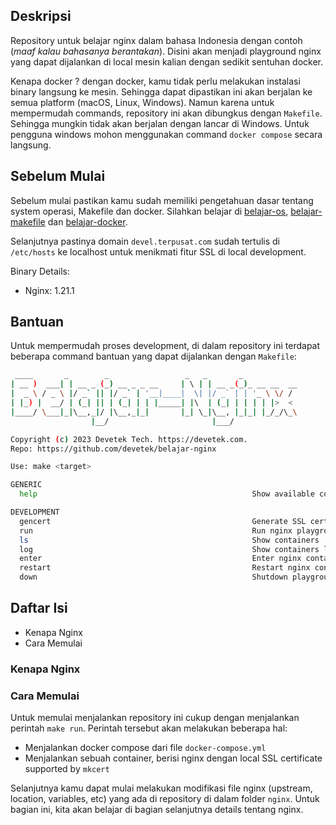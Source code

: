 ## Deskripsi

Repository untuk belajar nginx dalam bahasa Indonesia dengan contoh (_maaf kalau bahasanya berantakan_). Disini akan menjadi playground nginx yang dapat dijalankan di local mesin kalian dengan sedikit sentuhan docker.

Kenapa docker ? dengan docker, kamu tidak perlu melakukan instalasi binary langsung ke mesin. Sehingga dapat dipastikan ini akan berjalan ke semua platform (macOS, Linux, Windows). Namun karena untuk mempermudah commands, repository ini akan dibungkus dengan `Makefile`. Sehingga mungkin tidak akan berjalan dengan lancar di Windows. Untuk pengguna windows mohon menggunakan command `docker compose` secara langsung.

## Sebelum Mulai

Sebelum mulai pastikan kamu sudah memiliki pengetahuan dasar tentang system operasi, Makefile dan docker. Silahkan belajar di [belajar-os](https://github.com/devetek/belajar-os), [belajar-makefile](https://github.com/devetek/belajar-makefile) dan [belajar-docker](https://github.com/devetek/belajar-docker).

Selanjutnya pastinya domain `devel.terpusat.com` sudah tertulis di `/etc/hosts` ke localhost untuk menikmati fitur SSL di local development.

Binary Details:

- Nginx: 1.21.1

## Bantuan

Untuk mempermudah proses development, di dalam repository ini terdapat beberapa command bantuan yang dapat dijalankan dengan `Makefile`:

```sh
 ____       _        _                 _   _       _
| __ )  ___| | __ _ (_) __ _ _ __     | \ | | __ _(_)_ __ __  __
|  _ \ / _ \ |/ _` || |/ _` | '__|____|  \| |/ _` | | '_ \ \/ /
| |_) |  __/ | (_| || | (_| | | |_____| |\  | (_| | | | | |>  <
|____/ \___|_|\__,_|/ |\__,_|_|       |_| \_|\__, |_|_| |_/_/\_\
                  |__/                       |___/

Copyright (c) 2023 Devetek Tech. https://devetek.com.
Repo: https://github.com/devetek/belajar-nginx

Use: make <target>

GENERIC
  help                                                Show available commands

DEVELOPMENT
  gencert                                             Generate SSL certificate manually
  run                                                 Run nginx playground
  ls                                                  Show containers
  log                                                 Show containers log
  enter                                               Enter nginx container
  restart                                             Restart nginx container
  down                                                Shutdown playground
```

## Daftar Isi

- Kenapa Nginx
- Cara Memulai

### Kenapa Nginx

### Cara Memulai

Untuk memulai menjalankan repository ini cukup dengan menjalankan perintah `make run`. Perintah tersebut akan melakukan beberapa hal:

- Menjalankan docker compose dari file `docker-compose.yml`
- Menjalankan sebuah container, berisi nginx dengan local SSL certificate supported by `mkcert`

Selanjutnya kamu dapat mulai melakukan modifikasi file nginx (upstream, location, variables, etc) yang ada di repository di dalam folder `nginx`. Untuk bagian ini, kita akan belajar di bagian selanjutnya details tentang nginx.
